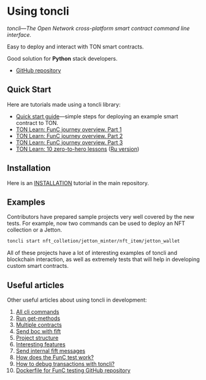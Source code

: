 # Using toncli

_toncli—The Open Network cross-platform smart contract command line interface._

Easy to deploy and interact with TON smart contracts.

Good solution for **Python** stack developers.

* [GitHub repository](https://github.com/disintar/toncli)

## Quick Start

Here are tutorials made using a toncli library:
* [Quick start guide](https://github.com/disintar/toncli/blob/master/docs/quick_start_guide.md)—simple steps for deploying an example smart contract to TON.
* [TON Learn: FunC journey overview. Part 1](https://blog.ton.org/func-journey)
* [TON Learn: FunC journey overview. Part 2](https://blog.ton.org/func-journey-2)
* [TON Learn: FunC journey overview. Part 3](https://blog.ton.org/func-journey-3)
* [TON Learn: 10 zero-to-hero lessons](https://github.com/romanovichim/TonFunClessons_Eng) ([Ru version](https://github.com/romanovichim/TonFunClessons_ru))

## Installation

Here is an [INSTALLATION](https://github.com/disintar/toncli/blob/master/INSTALLATION.md) tutorial in the main repository.

## Examples

Contributors have prepared sample projects very well covered by the new tests. For example, now two commands can be used to deploy an NFT collection or a Jetton.

```bash
toncli start nft_colletion/jetton_minter/nft_item/jetton_wallet
```

All of these projects have a lot of interesting examples of toncli and blockchain interaction, as well as extremely tests that will help in developing custom smart contracts.

## Useful articles

Other useful articles about using toncli in development:

1. [All cli commands](https://github.com/disintar/toncli/blob/master/docs/advanced/commands.md)
2. [Run get-methods](https://github.com/disintar/toncli/blob/master/docs/advanced/get_methods.md)
3. [Multiple contracts](https://github.com/disintar/toncli/blob/master/docs/advanced/multiple_contracts.md)
4. [Send boc with fift](https://github.com/disintar/toncli/blob/master/docs/advanced/send_boc_with_fift.md)
5. [Project structure](https://github.com/disintar/toncli/blob/master/docs/advanced/project_structure.md)
6. [Interesting features](https://github.com/disintar/toncli/blob/master/docs/advanced/intresting_features.md)
7. [Send internal fift messages](https://github.com/disintar/toncli/blob/master/docs/advanced/send_fift_internal.md)
8. [How does the FunC test work?](https://github.com/disintar/toncli/blob/master/docs/advanced/func_tests_new.md)
9. [How to debug transactions with toncli?](https://github.com/disintar/toncli/blob/master/docs/advanced/transaction_debug.md)
10. [Dockerfile for FunC testing GitHub repository](https://github.com/Trinketer22/func_docker)